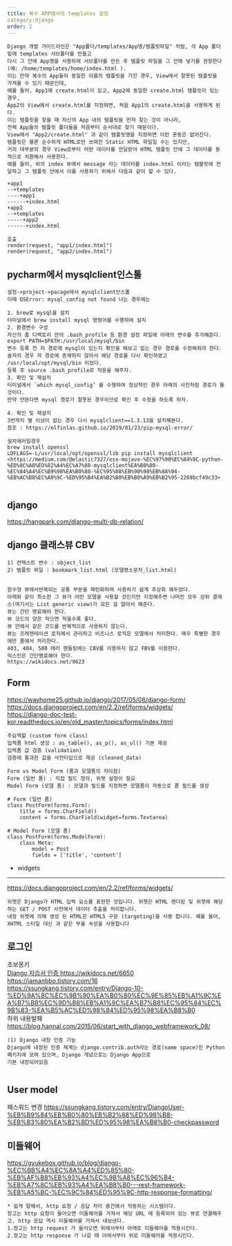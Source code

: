```yaml
---
title: 복수 APP에서의 templates 설정
category:django
order: 2
---
```


```
Django 개발 가이드라인은 "App폴더/templates/App명/템플릿파일" 처럼, 각 App 폴더 밑에 templates 서브폴더를 만들고 
다시 그 안에 App명을 사용하여 서브폴더를 만든 후 템플릿 파일을 그 안에 넣기를 권장한다 (예: /home/templates/home/index.html ).
이는 만약 복수의 App들이 동일한 이름의 템플릿을 가진 경우, View에서 잘못된 템플릿을 가져올 수 있기 때문인데, 
예를 들어, App1에 create.html이 있고, App2에 동일한 create.html 템플릿이 있는 경우, 
App2의 View에서 create.html를 지정하면, 처음 App1의 create.html을 사용하게 된다. 
이는 템플릿을 찾을 때 자신의 App 내의 템플릿을 먼저 찾는 것이 아니라, 
전체 App들의 템플릿 폴더들을 처음부터 순서대로 찾기 때문이다. 
View에서 "App2/create.html" 과 같이 템플릿명을 지정하면 이런 혼동은 없어진다.
템플릿은 물론 순수하게 HTML로만 쓰여진 Static HTML 파일일 수는 있지만, 
거의 대부분의 경우 View로부터 어떤 데이타를 전달받아 HTML 템플릿 안에 그 데이타를 동적으로 치환해서 사용한다. 
예를 들어, 위의 index 뷰에서 message 라는 데이타를 index.html 이라는 템블릿에 전달하고 그 템플릿 안에서 이를 사용하기 위해서 다음과 같이 할 수 있다.

+app1
--+templates
----+app1
------+index.html
+app2
--+templates
-----+app2
------+index.html		

호출
render(request, "app1/index.html")
render(request, "app2/index.html")
```


## pycharm에서 mysqlclient인스톨

```
설정->project->pacage에서 mysqlclient인스톨
이때 OSError: mysql_config not found 나는 경우에는 

1. brew로 mysql을 설치
터미널에서 brew install mysql 명령어를 수행하여 설치
2. 환경변수 구성
자신의 홈 디렉토리 안의 .bash_profile 등 환경 설정 파일에 아래의 변수를 추가해준다.
export PATH=$PATH:/usr/local/mysql/bin
변수 등록 전 저 경로에 mysql이 있는지 확인을 해보고 없는 경우 경로를 수정해줘야 한다.
술자의 경우 저 경로에 존재하지 않아서 해당 경로를 다시 확인하였고 /usr/local/opt/mysql/bin 이었다.
등록 후 source .bash_profile로 적용을 해주자.
3. 확인 및 재설치
터미널에서 `which mysql_config’ 를 수행하여 정상적인 경우 아래의 사진처럼 경로가 뜰 것이다.
만약 안뜬다면 mysql 경로가 잘못된 경우이므로 확인 후 수정을 하도록 하자.

4. 확인 및 재설치
3번까지 별 이상이 없는 경우 다시 mysqlclient==1.3.13을 설치해본다.
참조 : https://elfinlas.github.io/2019/01/23/pip-mysql-error/

설치에러일경우
brew install openssl
LDFLAGS=-L/usr/local/opt/openssl/lib pip install mysqlclient
<https://medium.com/@elastic7327/osx-mojave-%EC%97%90%EC%84%9C-python-%ED%8C%A8%ED%82%A4%EC%A7%80-mysqlclient%EA%B0%80-%EC%84%A4%EC%B9%98%EA%B0%80-%EC%95%88%EB%90%98%EB%8A%94-%EB%AC%B8%EC%A0%9C-%ED%95%B4%EA%B2%B0%EB%B0%A9%EB%B2%95-2269bcf49c33>


```


## django 
<https://hangpark.com/django-multi-db-relation/>


## django 클래스뷰 CBV
```
1) 컨텍스트 변수 : object_list
2) 템플릿 파일 : bookmark_list.html (모델명소문자_list.html)


함수형 뷰에서반복되는 공통 부분을 패턴화하여 사용하기 쉽게 추상화 해두었다.
아래와 같이 최소한 그 뷰가 어떤 모델을 사용할 것인지만 지정해주면 나머진 모두 상위 클래스(여기서는 List generic view)가 모든 걸 알아서 해준다.
뷰는 간단 명료해야 한다.
뷰 코드의 양은 적으면 적을수록 좋다.
뷰 안에서 같은 코드를 반복적으로 사용하지 않는다.
뷰는 프레젠테이션 로직에서 관리하고 비즈니스 로직은 모델에서 처리한다. 매우 특별한 경우에만 폼에서 처리한다.
403, 404, 500 에러 핸들링에는 CBV를 이용하지 않고 FBV를 이용한다.
믹스인은 간단명료해야 한다.
https://wikidocs.net/9623

```

## Form
<https://wayhome25.github.io/django/2017/05/06/django-form/><br>
<https://docs.djangoproject.com/en/2.2/ref/forms/widgets/><br>
<https://django-doc-test-kor.readthedocs.io/en/old_master/topics/forms/index.html><br>
```
주요역할 (custom form class)
입력폼 html 생성 : as_table(), as_p(), as_ul() 기본 제공
입력폼 값 검증 (validation)
검증에 통과한 값을 사전타입으로 제공 (cleaned_data)

Form vs Model Form (폼과 모델폼의 차이점)
Form (일반 폼) : 직접 필드 정의, 위젯 설정이 필요
Model Form (모델 폼) : 모델과 필드를 지정하면 모델폼이 자동으로 폼 필드를 생성

# Form (일반 폼)
class PostForm(forms.Form):
	title = forms.CharField()
	content = forms.CharField(widget=forms.Textarea)

# Model Form (모델 폼)
class PostForm(forms.ModelForm):
	class Meta:
		model = Post
		fields = ['title', 'content']

```
* widgets 
----------
<https://docs.djangoproject.com/en/2.2/ref/forms/widgets/>

```
위젯은 Django가 HTML 입력 요소를 표현한 것입니다. 위젯은 HTML 렌더링 및 위젯에 해당하는 GET / POST 사전에서 데이터 추출을 처리합니다.
내장 위젯에 의해 생성 된 HTML은 HTML5 구문 (targeting)을 사용 합니다. 예를 들어, XHTML 스타일 대신 과 같은 부울 속성을 사용합니다
```

## 로그인
초보몽키 <a href='https://wayhome25.github.io/django/2017/03/01/django-99-my-first-project-2/'><br>
Django 자습서 인증 <https://wikidocs.net/6650><br>
<https://jamanbbo.tistory.com/16><br>
<https://ssungkang.tistory.com/entry/Django-10-%ED%9A%8C%EC%9B%90%EA%B0%80%EC%9E%85%EB%A1%9C%EA%B7%B8%EC%9D%B8%EB%A1%9C%EA%B7%B8%EC%95%84%EC%9B%83-%EA%B5%AC%ED%98%84%ED%95%98%EA%B8%B0>  <br>
하위 내용발췌 <https://blog.hannal.com/2015/06/start_with_django_webframework_08/><br>

```
(1) Django 내장 인증 기능
Django에 내장된 인증 체계는 django.contrib.auth라는 경로(name space)인 Python 패키지에 모여 있으며, Django 개념으로는 Django App으로
기본 내장되어있음 


```

## User model
패스워드 변경 <https://ssungkang.tistory.com/entry/DjangoUser-%EB%B9%84%EB%B0%80%EB%B2%88%ED%98%B8-%EB%B3%80%EA%B2%BD%ED%95%98%EA%B8%B0-checkpassword>

## 미들웨어

<https://gyukebox.github.io/blog/django-%EC%BB%A4%EC%8A%A4%ED%85%80-%EB%AF%B8%EB%93%A4%EC%9B%A8%EC%96%B4-%EB%A7%8C%EB%93%A4%EA%B8%B0---rest-framework-%EB%A5%BC-%EC%9C%84%ED%95%9C-http-response-formatting/>
```
* 쉽게 말해서, http 요청 / 응답 처리 중간에서 작동하는 시스템이다.
장고는 http 요청이 들어오면 미들웨어를 거쳐서 해당 URL 에 등록되어 있는 뷰로 연결해주고, http 응답 역시 미들웨어를 거쳐서 내보낸다.
1.장고는 http request 가 들어오면 위에서부터 아래로 미들웨어를 적용시킨다.
2.장고는 http response 가 나갈 때 아래서부터 위로 미들웨어를 적용시킨다.
```
